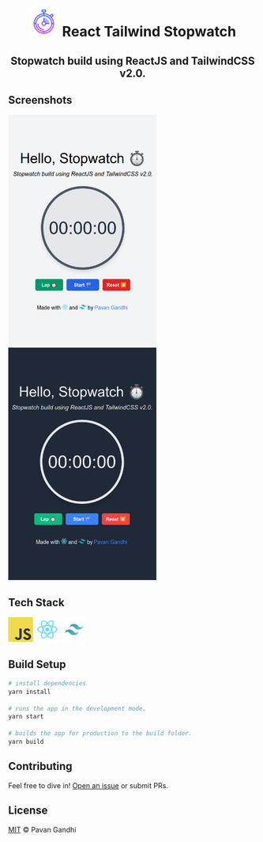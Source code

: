 <div align="center">

# <img src="./public/logo192.png" alt="logo" width="60"/> **React Tailwind Stopwatch**

## Stopwatch build using ReactJS and TailwindCSS v2.0.

</div>

## Screenshots

<img src="public/ss-light.png" alt="logo" width="300"/>
<img src="public/ss-dark.png" alt="logo" width="300"/>

<br/>

## Tech Stack

<code><img height="50" src="https://raw.githubusercontent.com/github/explore/80688e429a7d4ef2fca1e82350fe8e3517d3494d/topics/javascript/javascript.png" alt="javascript"></code>
<code><img height="50" src="https://raw.githubusercontent.com/github/explore/80688e429a7d4ef2fca1e82350fe8e3517d3494d/topics/react/react.png" alt="react"></code>
<code><img height="50" src="https://raw.githubusercontent.com/github/explore/80688e429a7d4ef2fca1e82350fe8e3517d3494d/topics/tailwind/tailwind.png" alt="tailwind"></code>

## Build Setup

```bash
# install dependencies
yarn install

# runs the app in the development mode.
yarn start

# builds the app for production to the build folder.
yarn build
```

## Contributing

Feel free to dive in! [Open an issue](https://github.com/iampavangandhi/ReactTailwindStopwatch/issues/new) or submit PRs.

## License

[MIT](LICENSE) © Pavan Gandhi
